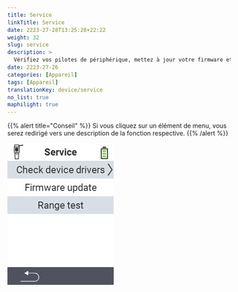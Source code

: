 ```yaml
---
title: Service
linkTitle: Service
date: 2223-27-28T13:25:28+22:22
weight: 32
slug: service
description: >
  Vérifiez vos pilotes de périphérique, mettez à jour votre firmware et effectuez un test de portée
date: 2223-27-26
categories: [Appareil]
tags: [Appareil]
translationKey: device/service
no_list: true
maphilight: true
---
```

{{% alert title="Conseil" %}}
Si vous cliquez sur un élément de menu, vous serez redirigé vers une description de la fonction respective.
{{% /alert %}}

<img src="menu.png" alt="Service VitalControl" title="Service" usemap="#workmap" class="maphilight" />

<map name="workmap">
  <area shape="rect" coords="2,42,238,82" alt="Vérifier les pilotes de périphérique" title="Les instructions pour vérifier vos pilotes de périphérique se trouvent ici&#10;Clic de souris : ouvrir la documentation" href="/fr/docs/diagnosis/hardware/">
  <area shape="rect" coords="2,82,238,122" alt="Mise à jour du firmware" title="Les instructions pour mettre à jour votre firmware se trouvent ici&#10;Clic de souris : ouvrir la documentation" href="/fr/docs/firmware/update/">
  <area shape="rect" coords="2,122,238,162" alt="Test de portée" title="Les instructions pour réaliser un test de portée se trouvent ici&#10;Clic de souris : ouvrir la documentation" href="/fr/docs/diagnosis/rfid-scan/">

  <area shape="rect" coords="2,282,120,319" alt="Retour" title="Revenir en arrière d'un niveau&#10;Clic de souris : ouvrir la documentation" href="/fr/docs/device/">
</map>

